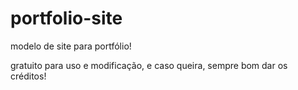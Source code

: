 # portfolio-site
modelo de site para portfólio!

gratuito para uso e modificação, e caso queira, sempre bom dar os créditos!
